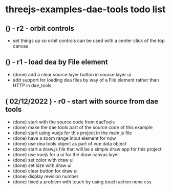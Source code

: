 # threejs-examples-dae-tools todo list


## () - r2 - orbit controls
* set things up so orbit controls can be used with a center click of the top canvas

## () - r1 - load dea by File element
* (done) add a clear source layer button in source layer ui
* add support for loading dea files by way of a File element rather than HTTP in dae_tools.

## ( 02/12/2022 ) - r0 - start with source from dae tools
* (done) start with the source code from daeTools
* (done) make the dae tools part of the source code of this example
* (done) start using vuejs for this project in the main.js file
* (done) have a zoom range input element for now
* (done) use dea tools object as part of vue data object
* (done) start a draw.js file that will be a simple draw app for this project
* (done) use vuejs for a ui for the draw canvas layer
* (done) set color with draw ui
* (done) set size with draw ui
* (done) clear button for draw ui
* (done) display revision number
* (done) fixed a problem with touch by using touch action none css

